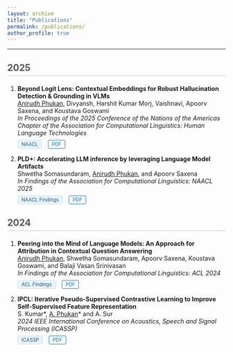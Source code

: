 ```yaml
---
layout: archive
title: "Publications"
permalink: /publications/
author_profile: true
---
```


---

<style>
.conference-banner {
    background: #e8f4fd;
    color: #2c5282;
    padding: 2px 8px;
    border-radius: 3px;
    font-size: 0.8em;
    font-weight: normal;
    margin-top: 8px;
    margin-right: 10px;
    border: 1px solid #bee3f8;
    width: fit-content;
    display: inline-block;
}

.pdf-button {
    background: none;
    color: #007acc;
    padding: 2px 8px;
    border-radius: 3px;
    font-size: 0.8em;
    font-weight: normal;
    text-decoration: none;
    border: 1px solid #007acc;
    display: inline-block;
    margin-top: 8px;
}

.pdf-button:hover {
    color: #005a99;
    text-decoration: none;
    border-color: #005a99;
}

.button-container {
    margin-bottom: 15px;
}

.year-heading {
    color: #555;
    border-bottom: 2px solid #e0e0e0;
    padding-bottom: 5px;
    margin-top: 30px;
    margin-bottom: 20px;
    font-size: 1.5em;
    font-weight: bold;
}

</style>

<div class="year-heading">2025</div>

<ol>
<li><strong>Beyond Logit Lens: Contextual Embeddings for Robust Hallucination Detection & Grounding in VLMs</strong><br/>
<u>Anirudh Phukan</u>, Divyansh, Harshit Kumar Morj, Vaishnavi, Apoorv Saxena, and Koustava Goswami<br/>
<em>In Proceedings of the 2025 Conference of the Nations of the Americas Chapter of the Association for Computational Linguistics: Human Language Technologies</em>

<div class="button-container">
<div class="conference-banner">NAACL</div>
<a href="https://aclanthology.org/2025.naacl-long.488.pdf" class="pdf-button">PDF</a>
</div>
</li>

<li><strong>PLD+: Accelerating LLM inference by leveraging Language Model Artifacts</strong><br/>
Shwetha Somasundaram, <u>Anirudh Phukan</u>, and Apoorv Saxena<br/>
<em>In Findings of the Association for Computational Linguistics: NAACL 2025</em>

<div class="button-container">
<div class="conference-banner">NAACL Findings</div>
<a href="https://aclanthology.org/2025.findings-naacl.338.pdf" class="pdf-button">PDF</a>
</div>
</li>
</ol>

<div class="year-heading">2024</div>

<ol>
<li><strong>Peering into the Mind of Language Models: An Approach for Attribution in Contextual Question Answering</strong><br/>
<u>Anirudh Phukan</u>, Shwetha Somasundaram, Apoorv Saxena, Koustava Goswami, and Balaji Vasan Srinivasan<br/>
<em>In Findings of the Association for Computational Linguistics: ACL 2024</em>

<div class="button-container">
<div class="conference-banner">ACL Findings</div>
<a href="https://aclanthology.org/2024.findings-acl.682.pdf" class="pdf-button">PDF</a>
</div>
</li>

<li><strong>IPCL: Iterative Pseudo-Supervised Contrastive Learning to Improve Self-Supervised Feature Representation</strong><br/>
S. Kumar*, <u>A. Phukan</u>* and A. Sur<br/>
<em>2024 IEEE International Conference on Acoustics, Speech and Signal Processing (ICASSP)</em>

<div class="button-container">
<div class="conference-banner">ICASSP</div>
<a href="https://ieeexplore.ieee.org/stamp/stamp.jsp?arnumber=10447607" class="pdf-button">PDF</a>
</div>
</li>
</ol>
